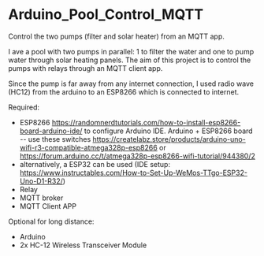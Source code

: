 # Arduino_Pool_Control_MQTT
Control the two pumps (filter and solar heater) from an MQTT app. 

I ave a pool with two pumps in parallel: 1 to filter the water and one to pump water through solar heating panels. The aim of this project is to control the pumps with relays through an MQTT client app. 

Since the pump is far away from any internet connection, I used radio wave (HC12) from the arduino to an ESP8266 which is connected to internet.

Required:
- ESP8266 https://randomnerdtutorials.com/how-to-install-esp8266-board-arduino-ide/ to configure Arduino IDE. Arduino + ESP8266 board -- use these switches https://createlabz.store/products/arduino-uno-wifi-r3-compatible-atmega328p-esp8266 or https://forum.arduino.cc/t/atmega328p-esp8266-wifi-tutorial/944380/2
- alternatively, a ESP32 can be used (IDE setup: https://www.instructables.com/How-to-Set-Up-WeMos-TTgo-ESP32-Uno-D1-R32/)
- Relay
- MQTT broker
- MQTT Client APP

Optional for long distance:
- Arduino
- 2x HC-12 Wireless Transceiver Module
